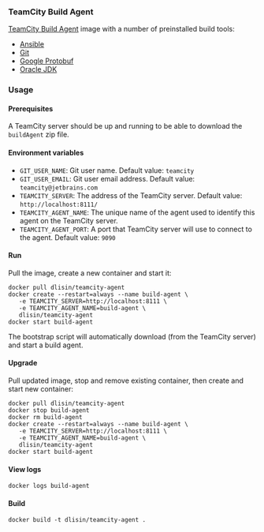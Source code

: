 ### TeamCity Build Agent
[TeamCity Build Agent](https://www.jetbrains.com/teamcity/) image with a number of preinstalled build tools:
 - [Ansible](http://www.ansible.com/)
 - [Git](https://git-scm.com/)
 - [Google Protobuf](https://developers.google.com/protocol-buffers/)
 - [Oracle JDK](http://www.oracle.com/technetwork/java/)

### Usage

#### Prerequisites
A TeamCity server should be up and running to be able to download the `buildAgent` zip file.

#### Environment variables
 - `GIT_USER_NAME`: Git user name. Default value: `teamcity`
 - `GIT_USER_EMAIL`: Git user email address. Default value: `teamcity@jetbrains.com`
 - `TEAMCITY_SERVER`: The address of the TeamCity server. Default value: `http://localhost:8111/`
 - `TEAMCITY_AGENT_NAME`: The unique name of the agent used to identify this agent on the TeamCity server.
 - `TEAMCITY_AGENT_PORT`: A port that TeamCity server will use to connect to the agent. Default value: `9090`

#### Run
Pull the image, create a new container and start it:
```
docker pull dlisin/teamcity-agent
docker create --restart=always --name build-agent \
   -e TEAMCITY_SERVER=http://localhost:8111 \
   -e TEAMCITY_AGENT_NAME=build-agent \
   dlisin/teamcity-agent
docker start build-agent
```
The bootstrap script will automatically download (from the TeamCity server) and start a build agent.

#### Upgrade
Pull updated image, stop and remove existing container, then create and start new container:
```
docker pull dlisin/teamcity-agent
docker stop build-agent
docker rm build-agent
docker create --restart=always --name build-agent \
   -e TEAMCITY_SERVER=http://localhost:8111 \
   -e TEAMCITY_AGENT_NAME=build-agent \
   dlisin/teamcity-agent
docker start build-agent   
```

#### View logs
```
docker logs build-agent
```

#### Build
```
docker build -t dlisin/teamcity-agent .
```
